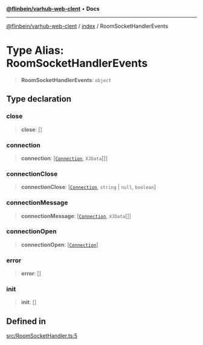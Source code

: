 [**@flinbein/varhub-web-clent**](../../README.md) • **Docs**

***

[@flinbein/varhub-web-clent](../../modules.md) / [index](../README.md) / RoomSocketHandlerEvents

# Type Alias: RoomSocketHandlerEvents

> **RoomSocketHandlerEvents**: `object`

## Type declaration

### close

> **close**: []

### connection

> **connection**: [[`Connection`](../classes/Connection.md), `XJData`[]]

### connectionClose

> **connectionClose**: [[`Connection`](../classes/Connection.md), `string` \| `null`, `boolean`]

### connectionMessage

> **connectionMessage**: [[`Connection`](../classes/Connection.md), `XJData`[]]

### connectionOpen

> **connectionOpen**: [[`Connection`](../classes/Connection.md)]

### error

> **error**: []

### init

> **init**: []

## Defined in

[src/RoomSocketHandler.ts:5](https://github.com/flinbein/varhub-web-client/blob/b4c6fcf02a5379525d4b3a67611612cbdf92318f/src/RoomSocketHandler.ts#L5)
